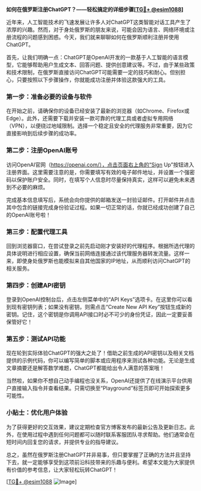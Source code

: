 **如何在俄罗斯注册ChatGPT？——轻松搞定的详细步骤[[TG💪+ @esim1088](https://t.me/s/esim1088)]**

近年来，人工智能技术的飞速发展让许多人对ChatGPT这类智能对话工具产生了浓厚的兴趣。然而，对于身处俄罗斯的朋友来说，可能会因为语言、网络环境或注册流程的问题感到困惑。今天，我们就来聊聊如何在俄罗斯顺利注册并使用ChatGPT。

首先，让我们明确一点：ChatGPT是OpenAI开发的一款基于人工智能的语言模型，它能够帮助用户生成文本、回答问题、提供创意建议等。不过，由于某些政策和技术限制，在俄罗斯直接访问ChatGPT可能需要一定的技巧和耐心。但别担心，只要按照以下步骤操作，你就能成功注册并体验这款强大的工具。

### 第一步：准备必要的设备与软件

在开始之前，请确保你的设备已经安装了最新的浏览器（如Chrome、Firefox或Edge）。此外，还需要下载并安装一款可靠的代理工具或者虚拟专用网络（VPN），以便绕过地域限制。选择一个稳定且安全的代理服务非常重要，因为它直接影响到后续步骤的成功率。

### 第二步：注册OpenAI账号

访问OpenAI官网（https://openai.com/），点击页面右上角的“Sign Up”按钮进入注册界面。这里需要注意的是，你需要填写有效的电子邮件地址，并设置一个强密码以保护账户安全。同时，在填写个人信息时尽量保持真实，这样可以避免未来遇到不必要的麻烦。

完成基本信息填写后，系统会向你提供的邮箱发送一封验证邮件。打开邮件并点击其中包含的链接完成身份验证过程。如果一切正常的话，你就已经成功创建了自己的OpenAI账号啦！

### 第三步：配置代理工具

回到浏览器窗口，在尝试登录之前先启动刚才安装好的代理程序。根据所选代理的具体说明进行相应设置，确保当前网络连接通过该代理服务器转发流量。这样一来，即使身处俄罗斯也能模拟来自其他国家的IP地址，从而顺利访问ChatGPT的相关服务。

### 第四步：创建API密钥

登录到OpenAI控制台后，点击左侧菜单中的“API Keys”选项卡。在这里你可以看到现有密钥列表；如果没有密钥，则需点击“Create New API Key”按钮生成新的密钥。记住，这个密钥是你调用API接口时必不可少的身份凭证，因此一定要妥善保管好它！

### 第五步：测试API功能

现在轮到实际体验ChatGPT的强大之处了！借助之前生成的API密钥以及相关文档提供的示例代码，你可以编写简单的脚本或应用程序来测试各种功能。无论是生成文章摘要还是解答数学难题，ChatGPT都能给出令人满意的答案哦！

当然啦，如果你不想自己动手编程也没关系，OpenAI还提供了在线演示平台供用户直接输入指令并查看结果。只需切换至“Playground”标签页即可开始探索更多可能性。

### 小贴士：优化用户体验

为了获得更好的交互效果，建议定期检查官方博客发布的最新公告及更新日志。此外，在使用过程中遇到任何问题都可以随时联系客服团队寻求帮助。他们通常会在短时间内回复您的请求，并提供专业的指导建议。

总之，虽然在俄罗斯注册ChatGPT并非易事，但只要掌握了正确的方法并且坚持下去，就一定能够享受到这项前沿科技带来的乐趣与便利。希望本文能为大家提供有价值的参考信息，让大家轻松玩转ChatGPT！

[[TG💪+ @esim1088](https://t.me/s/esim1088) ![Image](https://i.postimg.cc/4NQfJmqS/Snipaste-2025-05-13-00-14-12.png)]